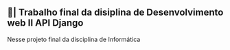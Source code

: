 ## 📑| Trabalho final da disiplina de Desenvolvimento web II API Django

  Nesse projeto final da disciplina de Informática 
